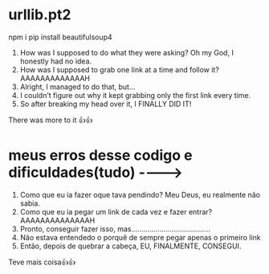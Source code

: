# urllib.pt2

npm i pip install beautifulsoup4

1. How was I supposed to do what they were asking? Oh my God, I honestly had no idea.
2. How was I supposed to grab one link at a time and follow it? AAAAAAAAAAAAAH
3. Alright, I managed to do that, but...
4. I couldn't figure out why it kept grabbing only the first link every time.
5. So after breaking my head over it, I FINALLY DID IT!

There was more to it 👍👍

# meus erros desse codigo e dificuldades(tudo) ----> 

1. Como que eu ia fazer oque tava pendindo? Meu Deus, eu realmente não sabia.
2. Como que eu ia pegar um link de cada vez e fazer entrar? AAAAAAAAAAAAAAH
3. Pronto, conseguir fazer isso, mas.......................................
4. Não estava entendedo o porquê de sempre pegar apenas o primeiro link
5. Então, depois de quebrar a cabeça, EU, FINALMENTE, CONSEGUI.

Teve mais coisa👍👍
